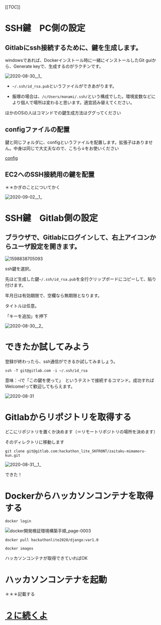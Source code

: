 [[_TOC_]]

# SSH鍵　PC側の設定

## Gitlabにssh接続するために、鍵を生成します。

windowsであれば、Dockerインストール時に一緒にインストールしたGit guiから、Generate keyで、生成するのがラクチンです。

![2020-08-30__1_](uploads/f717d156eb743e88ac83196473dbf7b1/2020-08-30__1_.png)

- `~/.ssh/id_rsa.pub`というファイルができあがります。

- 飯塚の場合は、`/c/Users/manami/.ssh/`という構成でした。環境変数などにより個人で場所は変わると思います。適宜読み替えてください。

ほかのOSの人はコマンドでの鍵生成方法はググってください


## configファイルの配置
鍵と同じフォルダに、configというファイルを配置します。拡張子はありません。中身は同じで大丈夫なので、こちら↓をお使いください

[config](uploads/f4a2ed20aee3e9ff91fa7db53d5a3e81/config)


## EC2へのSSH接続用の鍵を配置

＊＊かぎのことについてかく

![2020-09-02__1_](uploads/484988463526413cb91ba603f5d83835/2020-09-02__1_.png)

# SSH鍵　Gitlab側の設定

##  ブラウザで、Gitlabにログインして、右上アイコンからユーザ設定を開きます。

![1598838705093](uploads/02a18d40de8300d4b04e52e1436c7eef/1598838705093.jpg)

ssh鍵を選択。

先ほど生成した鍵`~/.ssh/id_rsa.pub`を全行クリップボードにコピーして、貼り付けます。

年月日は有効期限で、空欄なら無期限となります。

タイトルは任意。

「キーを追加」を押下

![2020-08-30__2_](uploads/1de597f129637ad051b91b08c85dd376/2020-08-30__2_.png)


# できたか試してみよう

登録が終わったら、ssh通信ができるか試してみましょう。

`ssh -T git@gitlab.com -i ~/.ssh/id_rsa`

意味：-iで「この鍵を使って」　というテストで接続するコマンド。成功すればWelcome!って歓迎してもらえます。

![2020-08-31](uploads/f1ccabc424ccbb780439c338abdd43e0/2020-08-31.png)


# Gitlabからリポジトリを取得する

どこにリポジトリを置くか決めます（＝リモートリポジトリの場所を決めます）

そのディレクトリに移動します

`git clone git@gitlab.com:hackathon_lite_SKFRONT/zaitaku-mimamoru-kun.git`

![2020-08-31__1_](uploads/0d6744e22b12ec904e61e6fc7b067166/2020-08-31__1_.png)

できた！


# Dockerからハッカソンコンテナを取得する

`docker login`

![docker開発検証環境構築手順_page-0003](uploads/0ab4e205c5ee6b96020f620e1f90d192/docker開発検証環境構築手順_page-0003.jpg)

`docker pull hackathonlite2020/django:var1.0`

`docker images`

ハッカソンコンテナが取得できていればOK


# ハッカソンコンテナを起動

＊＊＊記載する


# [２に続くよ](https://gitlab.com/hackathon_lite_SKFRONT/sandbox/-/wikis/Git+Docker-%E5%85%A8%E5%93%A1%E5%90%91%E3%81%91/2.%E3%83%AD%E3%83%BC%E3%82%AB%E3%83%AB%E3%83%AA%E3%83%9D%E3%82%B8%E3%83%88%E3%83%AA%E3%81%AE%E6%9B%B4%E6%96%B0%E3%81%8B%E3%82%89Docker%E8%B5%B7%E5%8B%95%E3%81%BE%E3%81%A7)